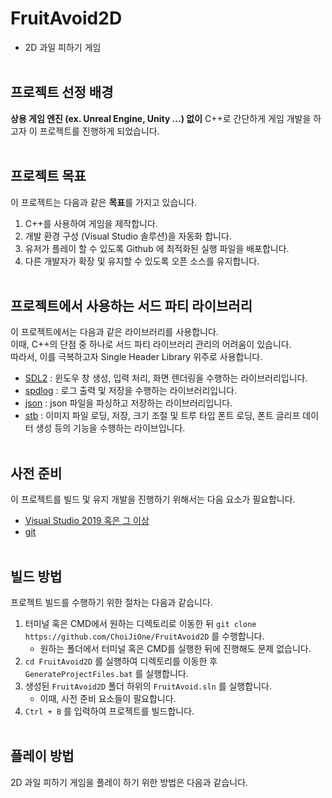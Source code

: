 # FruitAvoid2D
- 2D 과일 피하기 게임
<br><br>


## 프로젝트 선정 배경

**상용 게임 엔진 (ex. Unreal Engine, Unity ...) 없이** C++로 간단하게 게임 개발을 하고자 이 프로젝트를 진행하게 되었습니다.
<br><br>


## 프로젝트 목표

이 프로젝트는 다음과 같은 **목표**를 가지고 있습니다.  
1. C++를 사용하여 게임을 제작합니다.  
2. 개발 환경 구성 (Visual Studio 솔루션)을 자동화 합니다.  
3. 유저가 플레이 할 수 있도록 Github 에 최적화된 실행 파일을 배포합니다.
4. 다른 개발자가 확장 및 유지할 수 있도록 오픈 소스를 유지합니다.
<br><br>


## 프로젝트에서 사용하는 서드 파티 라이브러리

이 프로젝트에서는 다음과 같은 라이브러리를 사용합니다.  
이때, C++의 단점 중 하나로 서드 파티 라이브러리 관리의 어려움이 있습니다.  
따라서, 이를 극복하고자 Single Header Library 위주로 사용합니다.  
- [SDL2](https://github.com/libsdl-org/SDL) : 윈도우 창 생성, 입력 처리, 화면 렌더링을 수행하는 라이브러리입니다.
- [spdlog](https://github.com/gabime/spdlog) : 로그 출력 및 저장을 수행하는 라이브러리입니다.
- [json](https://github.com/nlohmann/json) : json 파일을 파싱하고 저장하는 라이브러리입니다.
- [stb](https://github.com/nothings/stb) : 이미지 파일 로딩, 저장, 크기 조절 및 트루 타입 폰트 로딩, 폰트 글리프 데이터 생성 등의 기능을 수행하는 라이브입니다.
<br><br>


## 사전 준비

이 프로젝트를 빌드 및 유지 개발을 진행하기 위해서는 다음 요소가 필요합니다.
- [Visual Studio 2019 혹은 그 이상](https://visualstudio.microsoft.com/ko/)
- [git](https://git-scm.com/)
<br><br>


## 빌드 방법

프로젝트 빌드를 수행하기 위한 절차는 다음과 같습니다.  
1. 터미널 혹은 CMD에서 원하는 디렉토리로 이동한 뒤 `git clone https://github.com/ChoiJiOne/FruitAvoid2D` 를 수행합니다.
    - 원하는 폴더에서 터미널 혹은 CMD를 실행한 뒤에 진행해도 문제 없습니다.
2. `cd FruitAvoid2D` 를 실행하여 디렉토리를 이동한 후 `GenerateProjectFiles.bat` 를 실행합니다.
3. 생성된 `FruitAvoid2D` 폴더 하위의 `FruitAvoid.sln` 를 실행합니다.
    - 이때, 사전 준비 요소들이 필요합니다.
4. `Ctrl + B` 를 입력하여 프로젝트를 빌드합니다.
<br><br>


## 플레이 방법

2D 과일 피하기 게임을 플레이 하기 위한 방법은 다음과 같습니다.
<br><br>

